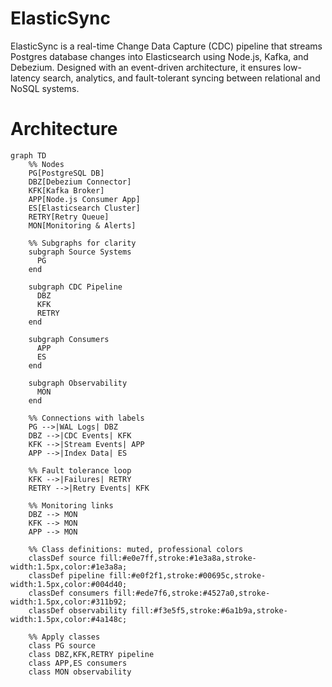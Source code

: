 # ElasticSync
ElasticSync is a real-time Change Data Capture (CDC) pipeline that streams Postgres database changes into Elasticsearch using Node.js, Kafka, and Debezium. Designed with an event-driven architecture, it ensures low-latency search, analytics, and fault-tolerant syncing between relational and NoSQL systems.

# Architecture
```mermaid
graph TD
    %% Nodes
    PG[PostgreSQL DB]
    DBZ[Debezium Connector]
    KFK[Kafka Broker]
    APP[Node.js Consumer App]
    ES[Elasticsearch Cluster]
    RETRY[Retry Queue]
    MON[Monitoring & Alerts]

    %% Subgraphs for clarity
    subgraph Source Systems
      PG
    end

    subgraph CDC Pipeline
      DBZ
      KFK
      RETRY
    end

    subgraph Consumers
      APP
      ES
    end

    subgraph Observability
      MON
    end

    %% Connections with labels
    PG -->|WAL Logs| DBZ
    DBZ -->|CDC Events| KFK
    KFK -->|Stream Events| APP
    APP -->|Index Data| ES

    %% Fault tolerance loop
    KFK -->|Failures| RETRY
    RETRY -->|Retry Events| KFK

    %% Monitoring links
    DBZ --> MON
    KFK --> MON
    APP --> MON

    %% Class definitions: muted, professional colors
    classDef source fill:#e0e7ff,stroke:#1e3a8a,stroke-width:1.5px,color:#1e3a8a;
    classDef pipeline fill:#e0f2f1,stroke:#00695c,stroke-width:1.5px,color:#004d40;
    classDef consumers fill:#ede7f6,stroke:#4527a0,stroke-width:1.5px,color:#311b92;
    classDef observability fill:#f3e5f5,stroke:#6a1b9a,stroke-width:1.5px,color:#4a148c;

    %% Apply classes
    class PG source
    class DBZ,KFK,RETRY pipeline
    class APP,ES consumers
    class MON observability
